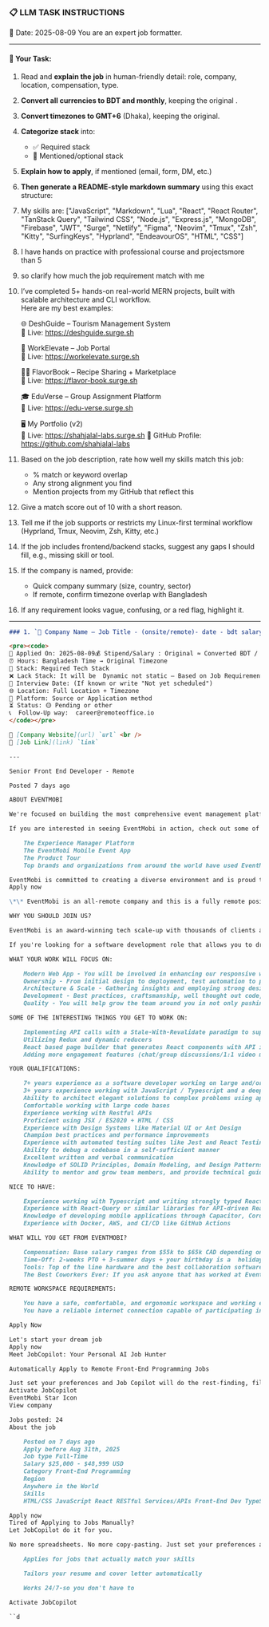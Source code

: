 ### 📋 LLM TASK INSTRUCTIONS

📅 Date: 2025-08-09
You are an expert job formatter.

---

#### 🔧 Your Task:

1. Read and **explain the job** in human-friendly detail: role, company, location, compensation, type.
2. **Convert all currencies to BDT and monthly**, keeping the original .
3. **Convert timezones to GMT+6** (Dhaka), keeping the original.
4. **Categorize stack** into:
   - ✅ Required stack
   - 🔧 Mentioned/optional stack
5. **Explain how to apply**, if mentioned (email, form, DM, etc.)
6. **Then generate a README-style markdown summary** using this exact structure:
7. My skills are: ["JavaScript", "Markdown", "Lua", "React", "React Router", "TanStack Query", "Tailwind CSS", "Node.js", "Express.js", "MongoDB", "Firebase", "JWT", "Surge", "Netlify", "Figma", "Neovim", "Tmux", "Zsh", "Kitty", "SurfingKeys", "Hyprland", "EndeavourOS", "HTML", "CSS"]
8. I have hands on practice with professional course and projectsmore than 5
9. so clarify how much the job requirement match with me
10. I’ve completed 5+ hands-on real-world MERN projects, built with scalable architecture and CLI workflow.  
    Here are my best examples:

    🌐 DeshGuide – Tourism Management System  
    🔗 Live: https://deshguide.surge.sh

    💼 WorkElevate – Job Portal  
    🔗 Live: https://workelevate.surge.sh

    🧑‍🍳 FlavorBook – Recipe Sharing + Marketplace  
    🔗 Live: https://flavor-book.surge.sh

    🎓 EduVerse – Group Assignment Platform  
    🔗 Live: https://edu-verse.surge.sh

    🖥️ My Portfolio (v2)  
    🔗 Live: https://shahjalal-labs.surge.sh
    🚀 GitHub Profile: https://github.com/shahjalal-labs

11. Based on the job description, rate how well my skills match this job:
    - % match or keyword overlap
    - Any strong alignment you find
    - Mention projects from my GitHub that reflect this

12. Give a match score out of 10 with a short reason.

13. Tell me if the job supports or restricts my Linux-first terminal workflow (Hyprland, Tmux, Neovim, Zsh, Kitty, etc.)

14. If the job includes frontend/backend stacks, suggest any gaps I should fill, e.g., missing skill or tool.

15. If the company is named, provide:
    - Quick company summary (size, country, sector)
    - If remote, confirm timezone overlap with Bangladesh

16. If any requirement looks vague, confusing, or a red flag, highlight it.

---

```markdown
### 1. `🏢 Company Name — Job Title - (onsite/remote)- date - bdt salary`

<pre><code>
📅 Applied On: 2025-08-09💰 Stipend/Salary : Original ≈ Converted BDT / Monthly
⏰ Hours: Bangladesh Time → Original Timezone
🧰 Stack: Required Tech Stack
❌ Lack Stack: It will be  Dynamic not static – Based on Job Requirements: For your example added: mysql, postgres, redis, docker, nginx, aws, gcp, azure, firebase, netlify, surge, figma, sketch, etc.
📆 Interview Date: (If known or write "Not yet scheduled")
🌐 Location: Full Location + Timezone
🧭 Platform: Source or Application method
⏳ Status: 🟡 Pending or other
📞  Follow-Up way:  career@remoteoffice.io
</code></pre>

🔗 [Company Website](url) `url` <br />
🔗 [Job Link](link) `link`

---

Senior Front End Developer - Remote

Posted 7 days ago

ABOUT EVENTMOBI

We're focused on building the most comprehensive event management platform to help conference organizers create engaging event experiences. We believe live events bring people together and enable positive change. Over 30,000+ events in 70+ countries from major brands such as Porche and Shoppers Drug Mart, to amazing non-profits such as American Psychiatric Nurses Association and Canadian Real Estate Association have trusted EventMobi’s suite of software technology to manage their events and engage their attendees.

If you are interested in seeing EventMobi in action, check out some of the videos below:

    The Experience Manager Platform
    The EventMobi Mobile Event App
    The Product Tour
    Top brands and organizations from around the world have used EventMobi’s event app technology to create incredible event experiences - hear directly from our customers.

EventMobi is committed to creating a diverse environment and is proud to be an equal opportunity employer. All qualified applicants will receive consideration for employment. Accommodations are available upon request for candidates taking part in all aspects of the selection process.
Apply now

\*\* EventMobi is an all-remote company and this is a fully remote position, open to all candidates globally as long as you are able to work in eastern standard time zone.

WHY YOU SHOULD JOIN US?

EventMobi is an award-winning tech scale-up with thousands of clients across the globe. We believe that live events bring people together to enable change, for businesses and society at large. At EventMobi we have a huge impact on enabling success for events and their attendees. We are on a mission to revolutionize how event planners create, market and manage their events and how attendees experience conferences and tradeshows.

If you're looking for a software development role that allows you to drive the web forward by utilizing the latest technologies, you've come to the right place! Developers at EventMobi focus on building powerful front-ends that work across devices, are offline-capable, and are just as, if not more powerful, than their native counterparts. We use the best tools for the job, including React, React-Query, Capacitor, Material UI and Vite / Webpack to develop a platform that generates & deploys thousands of apps annually and we're constantly looking to push the bar with your help!

WHAT YOUR WORK WILL FOCUS ON:

    Modern Web App - You will be involved in enhancing our responsive web app, solving interesting problems along the way - real-time content updates, offline content, UI and architecture scaling for performance.
    Ownership - From initial design to deployment, test automation to performance monitoring, you own what you build end-to-end.
    Architecture & Scale - Gathering insights and employing strong design principles, you will determine the best tech to address our customers' needs while optimizing for scale.
    Development - Best practices, craftsmanship, well thought out code, and mentorship to your team is your ideal and you preach this in your own work as well as with your teammates.
    Quality - You will help grow the team around you in not only pushing new capabilities for our customers but also maintaining the utmost quality in everything we build.

SOME OF THE INTERESTING THINGS YOU GET TO WORK ON:

    Implementing API calls with a Stale-With-Revalidate paradigm to support fast, network-first data access with offline caching
    Utilizing Redux and dynamic reducers
    React based page builder that generates React components with API integration
    Adding more engagement features (chat/group discussions/1:1 video meetings/breakout rooms)

YOUR QUALIFICATIONS:

    7+ years experience as a software developer working on large and/or fast scaling products
    3+ years experience working with JavaScript / Typescript and a deep understanding of the  React ecosystem
    Ability to architect elegant solutions to complex problems using appropriate abstractions and techniques
    Comfortable working with large code bases
    Experience working with Restful APIs
    Proficient using JSX / ES2020 + HTML / CSS
    Experience with Design Systems like Material UI or Ant Design
    Champion best practices and performance improvements
    Experience with automated testing suites like Jest and React Testing Library
    Ability to debug a codebase in a self-sufficient manner
    Excellent written and verbal communication
    Knowledge of SOLID Principles, Domain Modeling, and Design Patterns is a major benefit
    Ability to mentor and grow team members, and provide technical guidance and oversight on implementation direction

NICE TO HAVE:

    Experience working with Typescript and writing strongly typed React components and hooks
    Experience with React-Query or similar libraries for API-driven React components
    Knowledge of developing mobile applications through Capacitor, Cordova, or React Native
    Experience with Docker, AWS, and CI/CD like GitHub Actions

WHAT WILL YOU GET FROM EVENTMOBI?

    Compensation: Base salary ranges from $55k to $65k CAD depending on experience
    Time-Off: 2-weeks PTO + 3-summer days + your birthday is a  holiday (seriously! log-off and hang out with the fam or go do something fun) + opportunities to meet your co-workers in person throughout the year
    Tools: Top of the line hardware and the best collaboration software for remote work so you can be as productive as possible while working from home
    The Best Coworkers Ever: If you ask anyone that has worked at EventMobi, they will tell you that their fellow Mobiers are the best part of their experience! Don't underestimate the positive impact of caring co-workers have on your everyday happiness.

REMOTE WORKSPACE REQUIREMENTS:

    You have a safe, comfortable, and ergonomic workspace and working environment - a private and quiet workspace is a vital requirement for doing your best work!
    You have a reliable internet connection capable of participating in video calls, with at least 30Mbps download speed

Apply Now

Let's start your dream job
Apply now
Meet JobCopilot: Your Personal AI Job Hunter

Automatically Apply to Remote Front-End Programming Jobs

Just set your preferences and Job Copilot will do the rest-finding, filtering, and applying while you focus on what matters.
Activate JobCopilot
EventMobi Star Icon
View company

Jobs posted: 24
About the job

    Posted on 7 days ago
    Apply before Aug 31th, 2025
    Job type Full-Time
    Salary $25,000 - $48,999 USD
    Category Front-End Programming
    Region
    Anywhere in the World
    Skills
    HTML/CSS JavaScript React RESTful Services/APIs Front-End Dev TypeScript

Apply now
Tired of Applying to Jobs Manually?
Let JobCopilot do it for you.

No more spreadsheets. No more copy-pasting. Just set your preferences and let your Al copilot search, match, and apply to jobs while you sleep.

    Applies for jobs that actually match your skills

    Tailors your resume and cover letter automatically

    Works 24/7-so you don't have to

Activate JobCopilot

``d
```

